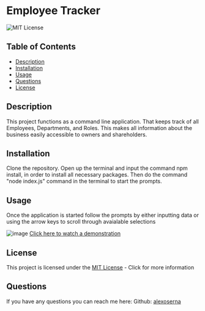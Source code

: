   # Employee Tracker
  ![MIT License](https://img.shields.io/badge/license-MIT-brightgreen "MIT License")

  ## Table of Contents

  - [Description](#description)
  - [Installation](#installation)
  - [Usage](#usage)
  - [Questions](#questions)
  - [License](#license)

  ## Description
  This project functions as a command line application. That keeps track of all Employees, Departments, and Roles. This makes all information about the business easily accessible to owners and shareholders.

  ## Installation
  Clone the repository. Open up the terminal and input the command npm install, in order to install all necessary packages. Then do the command "node index.js" command in the terminal to start the prompts.

  ## Usage
  Once the application is started follow the prompts by either inputting data or using the arrow keys to scroll through avaialable selections 
  
  ![image](https://github.com/alexoserna/employee-tracker/assets/118146045/1a326c74-0fa5-41a9-87b5-41d31669c0af)
  [Click here to watch a demonstration](https://drive.google.com/file/d/16SCNdDHCfY_H9wDnqfn83qe8_CXasVmK/view)

   ## License
  This project is licensed under the [MIT License](https://opensource.org/license/mit/) - Click for more information

  ## Questions
  If you have any questions you can reach me here:
  Github: [alexoserna](https://github.com/alexoserna)
